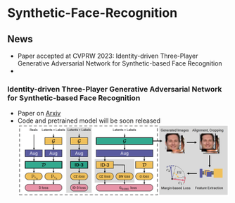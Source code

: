 # Synthetic-Face-Recognition

## News
- Paper accepted at CVPRW 2023: Identity-driven Three-Player Generative Adversarial Network for Synthetic-based Face Recognition
- 
 


### Identity-driven Three-Player Generative Adversarial Network for Synthetic-based Face Recognition
- Paper on [Arxiv](https://arxiv.org/abs/2305.00358)
- Code and pretrained model will be soon released
![Identity-driven Three-Player Generative Adversarial Network for Synthetic-based Face Recognition](images/overview_IDnet.png)
